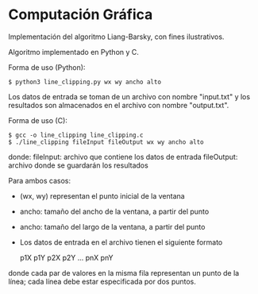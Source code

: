 # Computación Gráfica
Implementación del algoritmo Liang-Barsky, con fines ilustrativos.

Algoritmo implementado en Python y C.

Forma de uso (Python):

    $ python3 line_clipping.py wx wy ancho alto
    
Los datos de entrada se toman de un archivo con nombre "input.txt" y los resultados son
almacenados en el archivo con nombre "output.txt".

Forma de uso (C):

    $ gcc -o line_clipping line_clipping.c
    $ ./line_clipping fileInput fileOutput wx wy ancho alto
    
donde:
fileInput: archivo que contiene los datos de entrada
fileOutput: archivo donde se guardarán los resultados


Para ambos casos:
* (wx, wy) representan el punto inicial de la ventana
* ancho: tamaño del ancho de la ventana, a partir del punto
* ancho: tamaño del largo de la ventana, a partir del punto

* Los datos de entrada en el archivo tienen el siguiente formato
    
    
    p1X p1Y
    p2X p2Y
      ...
    pnX pnY
    
    
donde cada par de valores en la misma fila representan un punto de la línea; cada línea debe estar
especificada por dos puntos.
